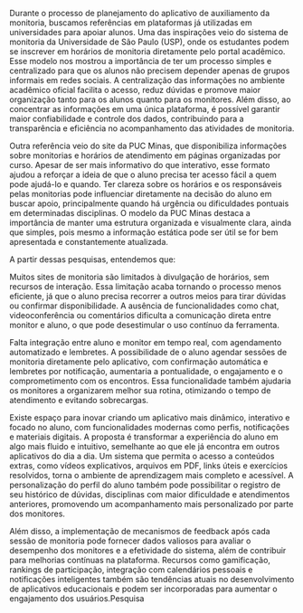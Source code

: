 Durante o processo de planejamento do aplicativo de auxiliamento da monitoria, buscamos referências em plataformas já utilizadas em universidades para apoiar alunos. Uma das inspirações veio do sistema de monitoria da Universidade de São Paulo (USP), onde os estudantes podem se inscrever em horários de monitoria diretamente pelo portal acadêmico. Esse modelo nos mostrou a importância de ter um processo simples e centralizado para que os alunos não precisem depender apenas de grupos informais em redes sociais. A centralização das informações no ambiente acadêmico oficial facilita o acesso, reduz dúvidas e promove maior organização tanto para os alunos quanto para os monitores. Além disso, ao concentrar as informações em uma única plataforma, é possível garantir maior confiabilidade e controle dos dados, contribuindo para a transparência e eficiência no acompanhamento das atividades de monitoria.

Outra referência veio do site da PUC Minas, que disponibiliza informações sobre monitorias e horários de atendimento em páginas organizadas por curso. Apesar de ser mais informativo do que interativo, esse formato ajudou a reforçar a ideia de que o aluno precisa ter acesso fácil a quem pode ajudá-lo e quando. Ter clareza sobre os horários e os responsáveis pelas monitorias pode influenciar diretamente na decisão do aluno em buscar apoio, principalmente quando há urgência ou dificuldades pontuais em determinadas disciplinas. O modelo da PUC Minas destaca a importância de manter uma estrutura organizada e visualmente clara, ainda que simples, pois mesmo a informação estática pode ser útil se for bem apresentada e constantemente atualizada.

A partir dessas pesquisas, entendemos que:

Muitos sites de monitoria são limitados à divulgação de horários, sem recursos de interação. Essa limitação acaba tornando o processo menos eficiente, já que o aluno precisa recorrer a outros meios para tirar dúvidas ou confirmar disponibilidade. A ausência de funcionalidades como chat, videoconferência ou comentários dificulta a comunicação direta entre monitor e aluno, o que pode desestimular o uso contínuo da ferramenta.

Falta integração entre aluno e monitor em tempo real, com agendamento automatizado e lembretes. A possibilidade de o aluno agendar sessões de monitoria diretamente pelo aplicativo, com confirmação automática e lembretes por notificação, aumentaria a pontualidade, o engajamento e o comprometimento com os encontros. Essa funcionalidade também ajudaria os monitores a organizarem melhor sua rotina, otimizando o tempo de atendimento e evitando sobrecargas.

Existe espaço para inovar criando um aplicativo mais dinâmico, interativo e focado no aluno, com funcionalidades modernas como perfis, notificações e materiais digitais. A proposta é transformar a experiência do aluno em algo mais fluido e intuitivo, semelhante ao que ele já encontra em outros aplicativos do dia a dia. Um sistema que permita o acesso a conteúdos extras, como vídeos explicativos, arquivos em PDF, links úteis e exercícios resolvidos, torna o ambiente de aprendizagem mais completo e acessível. A personalização do perfil do aluno também pode possibilitar o registro de seu histórico de dúvidas, disciplinas com maior dificuldade e atendimentos anteriores, promovendo um acompanhamento mais personalizado por parte dos monitores.

Além disso, a implementação de mecanismos de feedback após cada sessão de monitoria pode fornecer dados valiosos para avaliar o desempenho dos monitores e a efetividade do sistema, além de contribuir para melhorias contínuas na plataforma. Recursos como gamificação, rankings de participação, integração com calendários pessoais e notificações inteligentes também são tendências atuais no desenvolvimento de aplicativos educacionais e podem ser incorporadas para aumentar o engajamento dos usuários.Pesquisa
